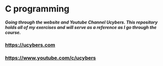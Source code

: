 # **C programming**
***Going through the website and Youtube Channel __Ucybers__. This repository holds all of my exercises and***
***will serve as a reference as I go through the course.***

###                                https://ucybers.com
###                         https://www.youtube.com/c/ucybers
